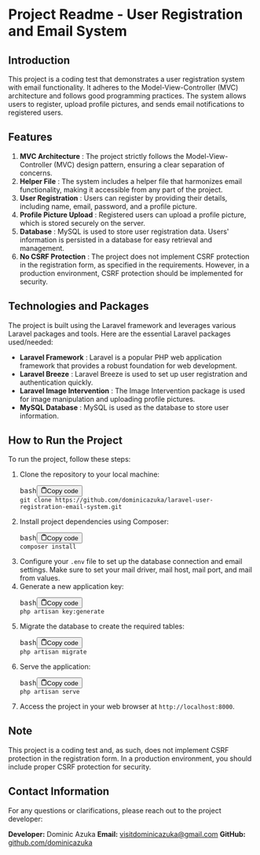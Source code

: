 # Project Readme - User Registration and Email System

## Introduction

This project is a coding test that demonstrates a user registration system with email functionality. It adheres to the Model-View-Controller (MVC) architecture and follows good programming practices. The system allows users to register, upload profile pictures, and sends email notifications to registered users.

## Features

1. **MVC Architecture** : The project strictly follows the Model-View-Controller (MVC) design pattern, ensuring a clear separation of concerns.
2. **Helper File** : The system includes a helper file that harmonizes email functionality, making it accessible from any part of the project.
3. **User Registration** : Users can register by providing their details, including name, email, password, and a profile picture.
4. **Profile Picture Upload** : Registered users can upload a profile picture, which is stored securely on the server.
5. **Database** : MySQL is used to store user registration data. Users' information is persisted in a database for easy retrieval and management.
6. **No CSRF Protection** : The project does not implement CSRF protection in the registration form, as specified in the requirements. However, in a production environment, CSRF protection should be implemented for security.

## Technologies and Packages

The project is built using the Laravel framework and leverages various Laravel packages and tools. Here are the essential Laravel packages used/needed:

* **Laravel Framework** : Laravel is a popular PHP web application framework that provides a robust foundation for web development.
* **Laravel Breeze** : Laravel Breeze is used to set up user registration and authentication quickly.
* **Laravel Image Intervention** : The Image Intervention package is used for image manipulation and uploading profile pictures.
* **MySQL Database** : MySQL is used as the database to store user information.

## How to Run the Project

To run the project, follow these steps:

1. Clone the repository to your local machine:
   <pre><div class="bg-black rounded-md mb-4"><div class="flex items-center relative text-gray-200 bg-gray-800 gizmo:dark:bg-token-surface-primary px-4 py-2 text-xs font-sans justify-between rounded-t-md"><span>bash</span><button class="flex ml-auto gizmo:ml-0 gap-2 items-center"><svg stroke="currentColor" fill="none" stroke-width="2" viewBox="0 0 24 24" stroke-linecap="round" stroke-linejoin="round" class="icon-sm" height="1em" width="1em" xmlns="http://www.w3.org/2000/svg"><path d="M16 4h2a2 2 0 0 1 2 2v14a2 2 0 0 1-2 2H6a2 2 0 0 1-2-2V6a2 2 0 0 1 2-2h2"></path><rect x="8" y="2" width="8" height="4" rx="1" ry="1"></rect></svg>Copy code</button></div><div class="p-4 overflow-y-auto"><code class="!whitespace-pre hljs language-bash">git clone https://github.com/dominicazuka/laravel-user-registration-email-system.git
   </code></div></div></pre>
2. Install project dependencies using Composer:
   <pre><div class="bg-black rounded-md mb-4"><div class="flex items-center relative text-gray-200 bg-gray-800 gizmo:dark:bg-token-surface-primary px-4 py-2 text-xs font-sans justify-between rounded-t-md"><span>bash</span><button class="flex ml-auto gizmo:ml-0 gap-2 items-center"><svg stroke="currentColor" fill="none" stroke-width="2" viewBox="0 0 24 24" stroke-linecap="round" stroke-linejoin="round" class="icon-sm" height="1em" width="1em" xmlns="http://www.w3.org/2000/svg"><path d="M16 4h2a2 2 0 0 1 2 2v14a2 2 0 0 1-2 2H6a2 2 0 0 1-2-2V6a2 2 0 0 1 2-2h2"></path><rect x="8" y="2" width="8" height="4" rx="1" ry="1"></rect></svg>Copy code</button></div><div class="p-4 overflow-y-auto"><code class="!whitespace-pre hljs language-bash">composer install
   </code></div></div></pre>
3. Configure your `.env` file to set up the database connection and email settings. Make sure to set your mail driver, mail host, mail port, and mail from values.
4. Generate a new application key:
   <pre><div class="bg-black rounded-md mb-4"><div class="flex items-center relative text-gray-200 bg-gray-800 gizmo:dark:bg-token-surface-primary px-4 py-2 text-xs font-sans justify-between rounded-t-md"><span>bash</span><button class="flex ml-auto gizmo:ml-0 gap-2 items-center"><svg stroke="currentColor" fill="none" stroke-width="2" viewBox="0 0 24 24" stroke-linecap="round" stroke-linejoin="round" class="icon-sm" height="1em" width="1em" xmlns="http://www.w3.org/2000/svg"><path d="M16 4h2a2 2 0 0 1 2 2v14a2 2 0 0 1-2 2H6a2 2 0 0 1-2-2V6a2 2 0 0 1 2-2h2"></path><rect x="8" y="2" width="8" height="4" rx="1" ry="1"></rect></svg>Copy code</button></div><div class="p-4 overflow-y-auto"><code class="!whitespace-pre hljs language-bash">php artisan key:generate
   </code></div></div></pre>
5. Migrate the database to create the required tables:
   <pre><div class="bg-black rounded-md mb-4"><div class="flex items-center relative text-gray-200 bg-gray-800 gizmo:dark:bg-token-surface-primary px-4 py-2 text-xs font-sans justify-between rounded-t-md"><span>bash</span><button class="flex ml-auto gizmo:ml-0 gap-2 items-center"><svg stroke="currentColor" fill="none" stroke-width="2" viewBox="0 0 24 24" stroke-linecap="round" stroke-linejoin="round" class="icon-sm" height="1em" width="1em" xmlns="http://www.w3.org/2000/svg"><path d="M16 4h2a2 2 0 0 1 2 2v14a2 2 0 0 1-2 2H6a2 2 0 0 1-2-2V6a2 2 0 0 1 2-2h2"></path><rect x="8" y="2" width="8" height="4" rx="1" ry="1"></rect></svg>Copy code</button></div><div class="p-4 overflow-y-auto"><code class="!whitespace-pre hljs language-bash">php artisan migrate
   </code></div></div></pre>
6. Serve the application:
   <pre><div class="bg-black rounded-md mb-4"><div class="flex items-center relative text-gray-200 bg-gray-800 gizmo:dark:bg-token-surface-primary px-4 py-2 text-xs font-sans justify-between rounded-t-md"><span>bash</span><button class="flex ml-auto gizmo:ml-0 gap-2 items-center"><svg stroke="currentColor" fill="none" stroke-width="2" viewBox="0 0 24 24" stroke-linecap="round" stroke-linejoin="round" class="icon-sm" height="1em" width="1em" xmlns="http://www.w3.org/2000/svg"><path d="M16 4h2a2 2 0 0 1 2 2v14a2 2 0 0 1-2 2H6a2 2 0 0 1-2-2V6a2 2 0 0 1 2-2h2"></path><rect x="8" y="2" width="8" height="4" rx="1" ry="1"></rect></svg>Copy code</button></div><div class="p-4 overflow-y-auto"><code class="!whitespace-pre hljs language-bash">php artisan serve
   </code></div></div></pre>
7. Access the project in your web browser at `http://localhost:8000`.

## Note

This project is a coding test and, as such, does not implement CSRF protection in the registration form. In a production environment, you should include proper CSRF protection for security.

## Contact Information

For any questions or clarifications, please reach out to the project developer:

**Developer:** Dominic Azuka
**Email:** [visitdominicazuka@gmail.com](mailto:visitdominicazuka@gmail.com)
**GitHub:** [github.com/dominicazuka](github.com/dominicazuka)
